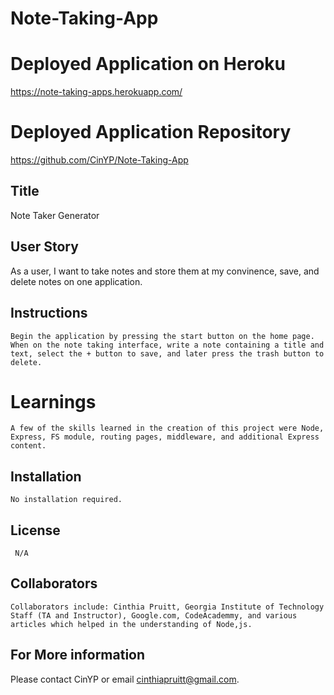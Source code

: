 # Note-Taking-App

# Deployed Application on Heroku 
https://note-taking-apps.herokuapp.com/

# Deployed Application Repository 
https://github.com/CinYP/Note-Taking-App 

## Title 

Note Taker Generator

## User Story

As a user, I want to take notes and store them at my convinence, save, and delete notes on one application. 

  ## Instructions 

    Begin the application by pressing the start button on the home page. When on the note taking interface, write a note containing a title and text, select the + button to save, and later press the trash button to delete. 

  # Learnings 

    A few of the skills learned in the creation of this project were Node, Express, FS module, routing pages, middleware, and additional Express content. 

  ## Installation

    No installation required. 

  ## License

     N/A

  ## Collaborators
    Collaborators include: Cinthia Pruitt, Georgia Institute of Technology Staff (TA and Instructor), Google.com, CodeAcademmy, and various articles which helped in the understanding of Node,js.

  ## For More information 
  Please contact CinYP or email cinthiapruitt@gmail.com.

  